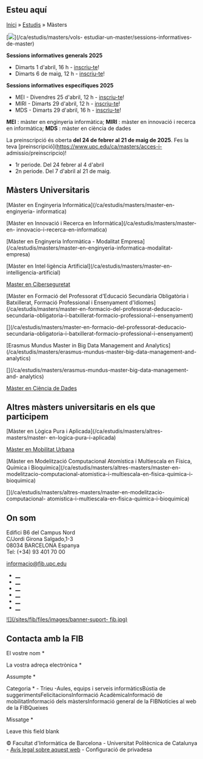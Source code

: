## Esteu aquí

[Inici](/ca) » [Estudis](/ca/estudis) » Màsters

[![](/sites/fib/files/images/v2_ara_masters_upcfib2_1.png)](/ca/estudis/masters/vols-
estudiar-un-master/sessions-informatives-de-master)

**Sessions informatives generals 2025**

  * Dimarts 1 d'abril, 16 h - [inscriu-te](/ca/estudis/masters/vols-estudiar-un-master/sessions-informatives-de-master#block-webform-client-block-20415)!
  * Dimarts 6 de maig, 12 h - [inscriu-te](/ca/estudis/masters/vols-estudiar-un-master/sessions-informatives-de-master#block-webform-client-block-20415)!

**Sessions informatives específiques 2025**

  * MEI \- Divendres 25 d'abril, 12 h - [inscriu-te](/ca/estudis/masters/vols-estudiar-un-master/sessions-informatives-de-master#block-webform-client-block-20415)!
  * MIRI \- Dimarts 29 d'abril, 12 h - [inscriu-te](/ca/estudis/masters/vols-estudiar-un-master/sessions-informatives-de-master#block-webform-client-block-20415)!
  * MDS - Dimarts 29 d'abril, 16 h - [inscriu-te](/ca/estudis/masters/vols-estudiar-un-master/sessions-informatives-de-master#block-webform-client-block-20415)!

**MEI** : màster en enginyeria informàtica; **MIRI** : màster en innovació i
recerca en informàtica; **MDS** : màster en ciència de dades

La preinscripció és oberta **del 24 de febrer al 21 de maig de 2025**. Fes la
teva [preinscripció](https://www.upc.edu/ca/masters/acces-i-
admissio/preinscripcio)!

  * 1r periode. Del 24 febrer al 4 d'abril
  * 2n periode. Del 7 d'abril al 21 de maig.

## Màsters Universitaris

[Màster en Enginyeria Informàtica](/ca/estudis/masters/master-en-enginyeria-
informatica)

[](/ca/estudis/masters/master-en-enginyeria-informatica)

[Màster en Innovació i Recerca en Informàtica](/ca/estudis/masters/master-en-
innovacio-i-recerca-en-informatica)

[](/ca/estudis/masters/master-en-innovacio-i-recerca-en-informatica)

[Màster en Enginyeria Informàtica - Modalitat
Empresa](/ca/estudis/masters/master-en-enginyeria-informatica-modalitat-
empresa)

[](/ca/estudis/masters/master-en-enginyeria-informatica-modalitat-empresa)

[Màster en Intel·ligència Artificial](/ca/estudis/masters/master-en-
intelligencia-artificial)

[](/ca/estudis/masters/master-en-intelligencia-artificial)

[Master en Ciberseguretat](/ca/estudis/masters/master-en-ciberseguretat)

[](/ca/estudis/masters/master-en-ciberseguretat)

[Màster en Formació del Professorat d'Educació Secundària Obligatòria i
Batxillerat, Formació Professional i Ensenyament
d'Idiomes](/ca/estudis/masters/master-en-formacio-del-professorat-deducacio-
secundaria-obligatoria-i-batxillerat-formacio-professional-i-ensenyament)

[](/ca/estudis/masters/master-en-formacio-del-professorat-deducacio-
secundaria-obligatoria-i-batxillerat-formacio-professional-i-ensenyament)

[Erasmus Mundus Master in Big Data Management and
Analytics](/ca/estudis/masters/erasmus-mundus-master-big-data-management-and-
analytics)

[](/ca/estudis/masters/erasmus-mundus-master-big-data-management-and-
analytics)

[Màster en Ciència de Dades](/ca/estudis/masters/master-en-ciencia-de-dades)

[](/ca/estudis/masters/master-en-ciencia-de-dades)

## Altres màsters universitaris en els que participem

[Màster en Lògica Pura i Aplicada](/ca/estudis/masters/altres-masters/master-
en-logica-pura-i-aplicada)

[](/ca/estudis/masters/altres-masters/master-en-logica-pura-i-aplicada)

[Màster en Mobilitat Urbana](/ca/estudis/masters/master-en-mobilitat-urbana)

[](/ca/estudis/masters/master-en-mobilitat-urbana)

[Màster en Modelització Computacional Atomística i Multiescala en Física,
Química i Bioquímica](/ca/estudis/masters/altres-masters/master-en-
modelitzacio-computacional-atomistica-i-multiescala-en-fisica-quimica-i-
bioquimica)

[](/ca/estudis/masters/altres-masters/master-en-modelitzacio-computacional-
atomistica-i-multiescala-en-fisica-quimica-i-bioquimica)

## On som

Edifici B6 del Campus Nord  
C/Jordi Girona Salgado,1-3  
08034 BARCELONA Espanya  
Tel: (+34) 93 401 70 00

[informacio@fib.upc.edu](mailto:informacio@fib.upc.edu)

  * [__](/ca/noticies/rss.rss)
  * [__](https://www.facebook.com/fib.upc)
  * [__](https://twitter.com/fib_upc)
  * [__](https://www.flickr.com/photos/fib-upc/albums)
  * [__](https://www.youtube.com/user/mediafib)
  * [__](https://www.instagram.com/fib.upc/)

[![](/sites/fib/files/images/banner-suport-
fib.jpg)](https://peticions.utgcntic.upc.edu/tiquetspeticions/control/main?idEmpresa=103958)

## Contacta amb la FIB

El vostre nom *

La vostra adreça electrònica *

Assumpte *

Categoria * \- Trieu -Aules, equips i serveis informàticsBústia de
suggerimentsFelicitacionsInformació AcadèmicaInformació de mobilitatInformació
dels màstersInformació general de la FIBNotícies al web de la FIBQueixes

Missatge *

Leave this field blank

© Facultat d'Informàtica de Barcelona - Universitat Politècnica de Catalunya -
[Avís legal sobre aquest web](/ca/avis-legal-sobre-aquest-web) - Configuració
de privadesa


